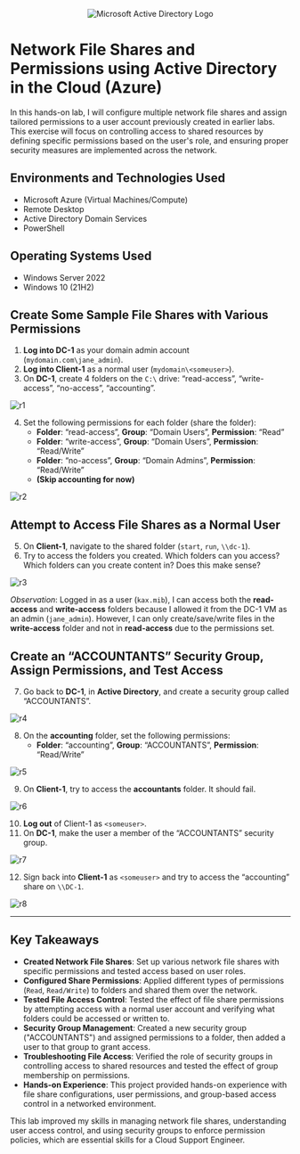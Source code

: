 <p align="center">
  <img src="https://i.imgur.com/pU5A58S.png" alt="Microsoft Active Directory Logo"/>
</p>

<h1>Network File Shares and Permissions using Active Directory in the Cloud (Azure)</h1>
In this hands-on lab, I will configure multiple network file shares and assign tailored permissions to a user account previously created in earlier labs. This exercise will focus on controlling access to shared resources by defining specific permissions based on the user's role, and ensuring proper security measures are implemented across the network.

<h2>Environments and Technologies Used</h2>
<ul>
  <li>Microsoft Azure (Virtual Machines/Compute)</li>
  <li>Remote Desktop</li>
  <li>Active Directory Domain Services</li>
  <li>PowerShell</li>
</ul>

<h2>Operating Systems Used</h2>
<ul>
  <li>Windows Server 2022</li>
  <li>Windows 10 (21H2)</li>
</ul>

## Create Some Sample File Shares with Various Permissions

1. **Log into DC-1** as your domain admin account (`mydomain.com\jane_admin`).
2. **Log into Client-1** as a normal user (`mydomain\<someuser>`).
3. On **DC-1**, create 4 folders on the `C:\` drive: “read-access”, “write-access”, “no-access”, “accounting”.

![r1](https://github.com/user-attachments/assets/2be36129-98cd-4400-a4d3-87470aedd9f4)

4. Set the following permissions for each folder (share the folder):
   - **Folder**: “read-access”, **Group**: “Domain Users”, **Permission**: “Read”
   - **Folder**: “write-access”, **Group**: “Domain Users”, **Permission**: “Read/Write”
   - **Folder**: “no-access”, **Group**: “Domain Admins”, **Permission**: “Read/Write”
   - **(Skip accounting for now)**

![r2](https://github.com/user-attachments/assets/442fe0ff-3312-4f64-aced-07433a332f87)

## Attempt to Access File Shares as a Normal User

5. On **Client-1**, navigate to the shared folder (`start`, `run`, `\\dc-1`).
6. Try to access the folders you created. Which folders can you access? Which folders can you create content in? Does this make sense?

![r3](https://github.com/user-attachments/assets/10407c2d-968b-415c-930d-58c62b0feab6)
   
   *Observation*: Logged in as a user (`kax.mib`), I can access both the **read-access** and **write-access** folders because I allowed it from the DC-1 VM as an admin (`jane_admin`). However, I can only create/save/write files in the **write-access** folder and not in **read-access** due to the permissions set.

## Create an “ACCOUNTANTS” Security Group, Assign Permissions, and Test Access

7. Go back to **DC-1**, in **Active Directory**, and create a security group called “ACCOUNTANTS”.

![r4](https://github.com/user-attachments/assets/6bc226a9-3111-48f9-a69b-045df16df9ed)

8. On the **accounting** folder, set the following permissions:
   - **Folder**: “accounting”, **Group**: “ACCOUNTANTS”, **Permission**: “Read/Write”

![r5](https://github.com/user-attachments/assets/973a0c71-f341-48ca-80af-4104a43503bf)

9. On **Client-1**, try to access the **accountants** folder. It should fail.

![r6](https://github.com/user-attachments/assets/1be0886b-5632-42aa-bb05-f89bc156f707)

10. **Log out** of Client-1 as `<someuser>`.
11. On **DC-1**, make the user a member of the “ACCOUNTANTS” security group.

![r7](https://github.com/user-attachments/assets/e7c4b88d-9816-4bad-97d8-e52a81c0a88b)

12. Sign back into **Client-1** as `<someuser>` and try to access the “accounting” share on `\\DC-1`.

![r8](https://github.com/user-attachments/assets/bb0c638e-84c7-4ab4-bdae-c3f5feeea464)
   
---

## Key Takeaways

- **Created Network File Shares**: Set up various network file shares with specific permissions and tested access based on user roles.
- **Configured Share Permissions**: Applied different types of permissions (`Read`, `Read/Write`) to folders and shared them over the network.
- **Tested File Access Control**: Tested the effect of file share permissions by attempting access with a normal user account and verifying what folders could be accessed or written to.
- **Security Group Management**: Created a new security group ("ACCOUNTANTS") and assigned permissions to a folder, then added a user to that group to grant access.
- **Troubleshooting File Access**: Verified the role of security groups in controlling access to shared resources and tested the effect of group membership on permissions.
- **Hands-on Experience**: This project provided hands-on experience with file share configurations, user permissions, and group-based access control in a networked environment.

This lab improved my skills in managing network file shares, understanding user access control, and using security groups to enforce permission policies, which are essential skills for a Cloud Support Engineer.
